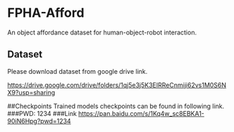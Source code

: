 # FPHA-Afford 
An object affordance dataset for human-object-robot interaction. <br> 
## Dataset
Please download dataset from google drive link.

 https://drive.google.com/drive/folders/1qj5e3j5K3EIRReCnmiji62vs1M0S6NX9?usp=sharing


##Checkpoints
Trained models checkpoints can be found in following link.
###PWD: 1234
###Link https://pan.baidu.com/s/1Kq4w_sc8EBKA1-90iN6Hpg?pwd=1234




